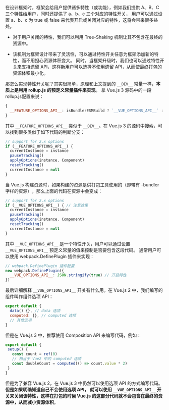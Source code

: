 在设计框架时，框架会给用户提供诸多特性（或功能），例如我们提供 A、B、C 三个特性给用户，同时还提供了 a、b、c 三个对应的特性开关，
用户可以通过设置 a、b、c 为 true 或 false 来代表开启或关闭对应的特性，这将会带来很多益处。

- 对于用户关闭的特性，我们可以利用 Tree-Shaking 机制让其不包含在最终的资源中。
 
- 该机制为框架设计带来了灵活性，可以通过特性开关任意为框架添加新的特性，而不用担心资源体积变大。
同时，当框架升级时，我们也可以通过特性开关来支持遗留 API，这样新用户可以选择不使用遗留 API，从而使最终打包的资源体积最小化。

那怎么实现特性开关呢？其实很简单，原理和上文提到的 `__DEV__` 常量一样，**本质上是利用 rollup.js 的预定义常量插件来实现**。
拿 Vue.js 3 源码中的一段 rollup.js配置来说：

```js
{
  __FEATURE_OPTIONS_API__: isBundlerESMBuild ? `__VUE_OPTIONS_API__` : true,
}
```

其中 `__FEATURE_OPTIONS_API__` 类似于 `__DEV__`。在 Vue.js 3 的源码中搜索，可以找到很多类似于如下代码的判断分支：

```js
// support for 2.x options
if (__FEATURE_OPTIONS_API__) {
  currentInstance = instance
  pauseTracking()
  applyOptions(instance, Component)
  resetTracking()
  currentInstance = null
}
```

当 Vue.js 构建资源时，如果构建的资源是供打包工具使用的（即带有 -bundler 字样的资源）​，那么上面的代码在资源中会变成：

```js
// support for 2.x options
if (__VUE_OPTIONS_API__) { // 注意这里
  currentInstance = instance
  pauseTracking()
  applyOptions(instance, Component)
  resetTracking()
  currentInstance = null
}
```

其中 `__VUE_OPTIONS_API__` 是一个特性开关，用户可以通过设置 `__VUE_OPTIONS_API__` 预定义常量的值来控制是否要包含这段代码。
通常用户可以使用 webpack.DefinePlugin 插件来实现：

```js
// webpack.DefinePlugin 插件配置
new webpack.DefinePlugin({
  __VUE_OPTIONS_API__: JSON.stringify(true) // 开启特性
})
```

最后详细解释 `__VUE_OPTIONS_API__` 开关有什么用。在 Vue.js 2 中，我们编写的组件叫作组件选项 API：

```js
export default {
  data() {}, // data 选项
  computed: {}, // computed 选项
  // 其他选项
}
```

但是在 Vue.js 3 中，推荐使用 Composition API 来编写代码，例如：

```js
export default {
 setup() {
   const count = ref(0)
   // 相当于 Vue2 中的 computed 选项
   const doubleCount = computed(() => count.value * 2) 
 }
}
```

但是为了兼容 Vue.js 2，在 Vue.js 3 中仍然可以使用选项 API 的方式编写代码。**但是如果明确知道自己不会使用选项 API，
就可以使用 `__VUE_OPTIONS_API__` 开关来关闭该特性，这样在打包的时候 Vue.js 的这部分代码就不会包含在最终的资源中，从而减小资源体积**。
